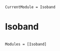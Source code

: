 ```@meta
CurrentModule = Isoband
```

# Isoband

```@index
```

```@autodocs
Modules = [Isoband]
```
